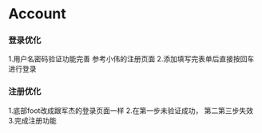 Account
=======
### 登录优化
1.用户名密码验证功能完善  参考小伟的注册页面
2.添加填写完表单后直接按回车进行登录

### 注册优化
1.底部foot改成跟军杰的登录页面一样
2.在第一步未验证成功， 第二第三步失效
3.完成注册功能